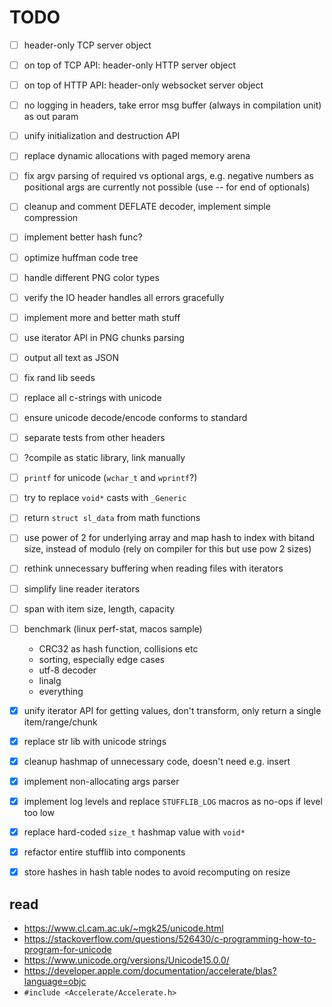 # TODO

- [ ] header-only TCP server object
- [ ] on top of TCP API: header-only HTTP server object
- [ ] on top of HTTP API: header-only websocket server object
- [ ] no logging in headers, take error msg buffer (always in compilation unit) as out param
- [ ] unify initialization and destruction API
- [ ] replace dynamic allocations with paged memory arena
- [ ] fix argv parsing of required vs optional args, e.g. negative numbers as positional args are currently not possible (use -- for end of optionals)
- [ ] cleanup and comment DEFLATE decoder, implement simple compression
- [ ] implement better hash func?
- [ ] optimize huffman code tree
- [ ] handle different PNG color types
- [ ] verify the IO header handles all errors gracefully
- [ ] implement more and better math stuff
- [ ] use iterator API in PNG chunks parsing
- [ ] output all text as JSON
- [ ] fix rand lib seeds
- [ ] replace all c-strings with unicode
- [ ] ensure unicode decode/encode conforms to standard
- [ ] separate tests from other headers
- [ ] ?compile as static library, link manually
- [ ] `printf` for unicode (`wchar_t` and `wprintf`?)
- [ ] try to replace `void*` casts with `_Generic`
- [ ] return `struct sl_data` from math functions
- [ ] use power of 2 for underlying array and map hash to index with bitand size, instead of modulo (rely on compiler for this but use pow 2 sizes)
- [ ] rethink unnecessary buffering when reading files with iterators
- [ ] simplify line reader iterators
- [ ] span with item size, length, capacity
- [ ] benchmark (linux perf-stat, macos sample)
    - CRC32 as hash function, collisions etc
    - sorting, especially edge cases
    - utf-8 decoder
    - linalg
    - everything

- [x] unify iterator API for getting values, don't transform, only return a single item/range/chunk
- [x] replace str lib with unicode strings
- [x] cleanup hashmap of unnecessary code, doesn't need e.g. insert
- [x] implement non-allocating args parser
- [x] implement log levels and replace `STUFFLIB_LOG` macros as no-ops if level too low
- [x] replace hard-coded `size_t` hashmap value with `void*`
- [x] refactor entire stufflib into components
- [x] store hashes in hash table nodes to avoid recomputing on resize

## read
- https://www.cl.cam.ac.uk/~mgk25/unicode.html
- https://stackoverflow.com/questions/526430/c-programming-how-to-program-for-unicode
- https://www.unicode.org/versions/Unicode15.0.0/
- https://developer.apple.com/documentation/accelerate/blas?language=objc
- `#include <Accelerate/Accelerate.h>`
